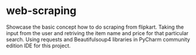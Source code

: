 # web-scraping
Showcase the basic concept how to do scraping from flipkart.
Taking the input from the user and retriving the item name and price for that particular search.
Using requests and Beautifulsoup4 libraries in PyCharm community edition IDE for this project.
